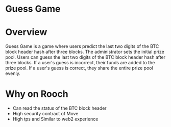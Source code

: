# Guess Game

# Overview

Guess Game is a game where users predict the last two digits of the BTC block header hash after three blocks. The administrator sets the initial prize pool. Users can guess the last two digits of the BTC block header hash after three blocks. If a user's guess is incorrect, their funds are added to the prize pool. If a user's guess is correct, they share the entire prize pool evenly.

# Why on Rooch

- Can read the status of the BTC block header
- High security contract of Move
- High tps and Similar to web2 experience
